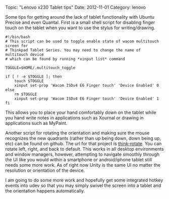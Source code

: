 Topic: "Lenovo x230 Tablet tips"
Date: 2012-11-01
Category: lenovo

Some tips for getting around the lack of tablet functionality with Ubuntu Precise and even Quantal. First is a small shell script for disabling finger touch on the tablet when you want to use the stylus for writing/drawing.

    #!/bin/bash
    # This script can be used to toggle enable state of wacom multitouch screen for
    # Thinkpad Tablet Series. You may need to change the name of multitouch device 
    # which can be found by running *xinput list* command
    
    TOGGLE=$HOME/.multitouch_toggle
    
    if [ ! -e $TOGGLE ]; then
        touch $TOGGLE
        xinput set-prop 'Wacom ISDv4 E6 Finger touch' 'Device Enabled' 0
    else
        rm $TOGGLE
        xinput set-prop 'Wacom ISDv4 E6 Finger touch' 'Device Enabled' 1
    fi

This allows you to place your hand comfortably down on the tablet while you hand write notes in applications such as Xournal or drawing in applications such as MyPaint.

Another script for rotating the orientation and making sure the mouse recognizes the new quadrants (rather than up being down, down being up, etc) can be found on github. The url for that project is [think-rotate](https://github.com/martin-ueding/think-rotate.git). You can rotate left, right, and back to default. This works in all desktop environments and window managers, however, attempting to navigate smoothly through the UI like you would within a smartphone or android/iphone tablet still needs some more work. As of right now Unity is the same UI no matter the resolution or orientation of the device.

I am going to do some more work and hopefully get some integrated hotkey events into udev so that you may simply swivel the screen into a tablet and the orientation happens automatically.
